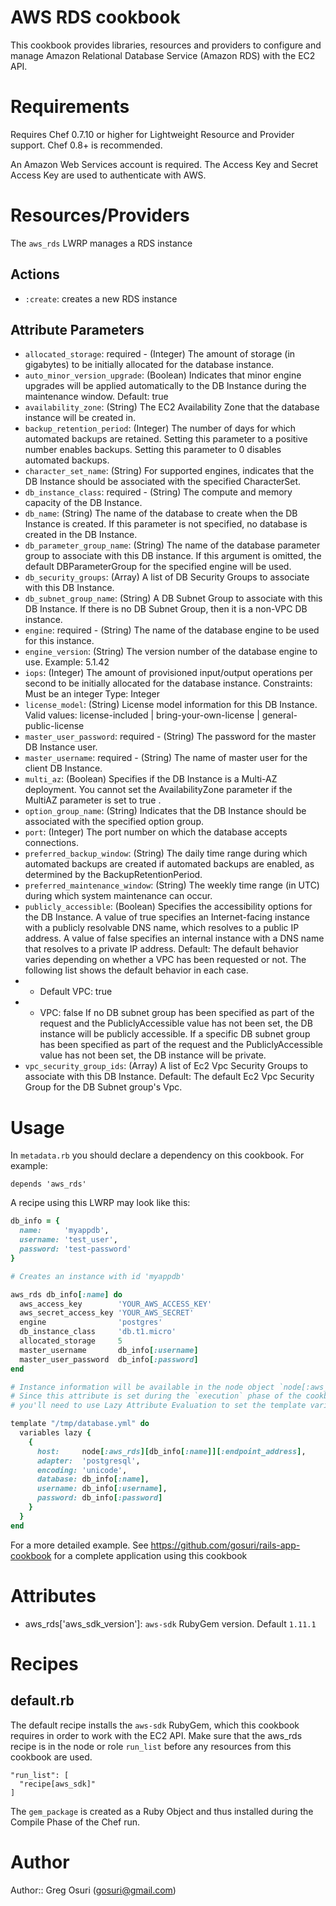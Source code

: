# AWS RDS cookbook

This cookbook provides libraries, resources and providers to configure and manage Amazon Relational Database Service (Amazon RDS) with the EC2 API.

# Requirements

Requires Chef 0.7.10 or higher for Lightweight Resource and Provider support. Chef 0.8+ is recommended. 

An Amazon Web Services account is required. The Access Key and Secret Access Key are used to authenticate with AWS.

# Resources/Providers

The `aws_rds` LWRP manages a RDS instance

## Actions

- `:create`: creates a new RDS instance

## Attribute Parameters

- `allocated_storage`:  required - (Integer) The amount of storage (in gigabytes) to be initially allocated for the database instance.
- `auto_minor_version_upgrade`: (Boolean) Indicates that minor engine upgrades will be applied automatically to the DB Instance during the maintenance window. Default: true
- `availability_zone`: (String) The EC2 Availability Zone that the database instance will be created in.
- `backup_retention_period`: (Integer) The number of days for which automated backups are retained. Setting this parameter to a positive number enables backups. Setting this parameter to 0 disables automated backups.
- `character_set_name`: (String) For supported engines, indicates that the DB Instance should be associated with the specified CharacterSet.
- `db_instance_class`: required - (String) The compute and memory capacity of the DB Instance.
- `db_name`: (String) The name of the database to create when the DB Instance is created. If this parameter is not specified, no database is created in the DB Instance.
- `db_parameter_group_name`: (String) The name of the database parameter group to associate with this DB instance. If this argument is omitted, the default DBParameterGroup for the specified engine will be used.
- `db_security_groups`: (Array) A list of DB Security Groups to associate with this DB Instance.
- `db_subnet_group_name`: (String) A DB Subnet Group to associate with this DB Instance. If there is no DB Subnet Group, then it is a non-VPC DB instance.
- `engine`: required - (String) The name of the database engine to be used for this instance.
- `engine_version`: (String) The version number of the database engine to use. Example: 5.1.42
- `iops`: (Integer) The amount of provisioned input/output operations per second to be initially allocated for the database instance. Constraints: Must be an integer Type: Integer
- `license_model`: (String) License model information for this DB Instance. Valid values: license-included | bring-your-own-license | general-public-license
- `master_user_password`: required - (String) The password for the master DB Instance user.
- `master_username`: required - (String) The name of master user for the client DB Instance.
- `multi_az`: (Boolean) Specifies if the DB Instance is a Multi-AZ deployment. You cannot set the AvailabilityZone parameter if the MultiAZ parameter is set to true .
- `option_group_name`: (String) Indicates that the DB Instance should be associated with the specified option group.
- `port`: (Integer) The port number on which the database accepts connections.
- `preferred_backup_window`: (String) The daily time range during which automated backups are created if automated backups are enabled, as determined by the BackupRetentionPeriod.
- `preferred_maintenance_window`: (String) The weekly time range (in UTC) during which system maintenance can occur.
- `publicly_accessible`: (Boolean) Specifies the accessibility options for the DB Instance. A value of true specifies an Internet-facing instance with a publicly resolvable DNS name, which resolves to a public IP address. A value of false specifies an internal instance with a DNS name that resolves to a private IP address. Default: The default behavior varies depending on whether a VPC has been requested or not. The following list shows the default behavior in each case.
- - Default VPC: true
- - VPC: false If no DB subnet group has been specified as part of the request and the PubliclyAccessible value has not been set, the DB instance will be publicly accessible. If a specific DB subnet group has been specified as part of the request and the PubliclyAccessible value has not been set, the DB instance will be private.
- `vpc_security_group_ids`: (Array) A list of Ec2 Vpc Security Groups to associate with this DB Instance. Default: The default Ec2 Vpc Security Group for the DB Subnet group's Vpc.

# Usage

In `metadata.rb` you should declare a dependency on this cookbook. For example:

```
depends 'aws_rds'
```

A recipe using this LWRP may look like this:

```ruby
db_info = {
  name:     'myappdb',
  username: 'test_user',
  password: 'test-password'
}

# Creates an instance with id 'myappdb'

aws_rds db_info[:name] do
  aws_access_key        'YOUR_AWS_ACCESS_KEY'
  aws_secret_access_key 'YOUR_AWS_SECRET'
  engine                'postgres'
  db_instance_class     'db.t1.micro'
  allocated_storage     5
  master_username       db_info[:username]
  master_user_password  db_info[:password]
end

# Instance information will be available in the node object `node[:aws_rds]['myappdb']`
# Since this attribute is set during the `execution` phase of the cookbook,
# you'll need to use Lazy Attribute Evaluation to set the template variable during `execute` phase using `lazy` block

template "/tmp/database.yml" do
  variables lazy {
    {
      host:     node[:aws_rds][db_info[:name]][:endpoint_address],
      adapter:  'postgresql',
      encoding: 'unicode',
      database: db_info[:name],
      username: db_info[:username],
      password: db_info[:password]
    }
  }
end
```

For a more detailed example. See https://github.com/gosuri/rails-app-cookbook for a complete application using this cookbook

# Attributes

- aws_rds['aws_sdk_version']: `aws-sdk` RubyGem version. Default `1.11.1`

# Recipes

## default.rb

The default recipe installs the `aws-sdk` RubyGem, which this cookbook requires in order to work with the EC2 API. Make sure that the aws_rds recipe is in the node or role `run_list` before any resources from this cookbook are used.

```
"run_list": [
  "recipe[aws_sdk]"
]
```

The `gem_package` is created as a Ruby Object and thus installed during the Compile Phase of the Chef run.

# Author

Author:: Greg Osuri (<gosuri@gmail.com>)
